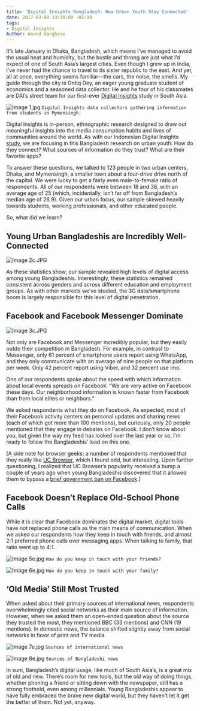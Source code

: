 ```yaml
---
title: 'Digital Insights Bangladesh: How Urban Youth Stay Connected'
date: 2017-03-08 13:10:00 -05:00
tags:
- Digital Insights
Author: Anand Varghese
---
```


It’s late January in Dhaka, Bangladesh, which means I’ve managed to avoid the usual heat and humidity, but the bustle and throng are just what I’d expect of one of South Asia’s largest cities. Even though I grew up in India, I’ve never had the chance to travel to its sister republic to the east. And yet, all at once, everything seems familiar—the cars, the noise, the smells. My guide through the city is Ontiq Dey, an eager young graduate student of economics and a seasoned data collector. He and he four of his classmates are DAI’s street team for our first-ever [Digital Insights](https://dai-global-digital.com/tags/?tag=digital-insights) study in South Asia.

![Image 1.jpg](/uploads/Image%201.jpg)
`Digital Insights data collectors gathering information from students in Mymensingh.`

<!--more-->

Digital Insights is in-person, ethnographic research designed to draw out meaningful insights into the media consumption habits and lives of communities around the world. As with our Indonesian Digital Insights [study](https://dai-global-digital.com/indonesia-digital-insights.html), we are focusing in this Bangladesh research on urban youth: How do they connect? What sources of information do they trust? What are their favorite apps?

To answer these questions, we talked to 123 people in two urban centers, Dhaka, and Mymensingh, a smaller town about a four-drive drive north of the capital. We were lucky to get a fairly even male-to-female ratio of respondents. All of our respondents were between 18 and 38, with an average age of 25 (which, incidentally, isn’t far off from Bangladesh’s median age of 26.9). Given our urban focus, our sample skewed heavily towards students, working professionals, and other educated people.

So, what did we learn?

## Young Urban Bangladeshis are Incredibly Well-Connected

![Image 2c.JPG](/uploads/Image%202c.JPG)

As these statistics show, our sample revealed high levels of digital access among young Bangladeshis. Interestingly, these statistics remained consistent across genders and across different education and employment groups. As with other markets we’ve studied, the 3G data/smartphone boom is largely responsible for this level of digital penetration.

## Facebook and Facebook Messenger Dominate

![Image 3c.JPG](/uploads/Image%203c.JPG)

Not only are Facebook and Messenger incredibly popular, but they easily outdo their competition in Bangladesh. For example, in contrast to Messenger, only 61 percent of smartphone users report using WhatsApp, and they only communicate with an average of nine people on that platform per week. Only 42 percent report using Viber, and 32 percent use imo.

One of our respondents spoke about the speed with which information about local events spreads on Facebook: “We are very active on Facebook these days. Our neighborhood information is known faster from Facebook than from local elites or neighbors.”

We asked respondents what they do on Facebook. As expected, most of their Facebook activity centers on personal updates and sharing news (each of which got more than 100 mentions), but curiously, only 20 people mentioned that they engage in debates on Facebook. I don’t know about you, but given the way my feed has looked over the last year or so, I’m ready to follow the Bangladeshis’ lead on this one.

\[A side note for browser geeks: a number of respondents mentioned that they really like [UC Browser](https://play.google.com/store/apps/details?id=com.UCMobile.intl&hl=en), which I found odd, but interesting. Upon further questioning, I realized that UC Browser’s popularity received a bump a couple of years ago when young Bangladeshis discovered that it allowed them to bypass a [brief government ban on Facebook](http://www.voanews.com/a/bangladesh-lifts-ban-facebook/3097865.html).\]

## Facebook Doesn’t Replace Old-School Phone Calls

While it is clear that Facebook dominates the digital market, digital tools have not replaced phone calls as the main means of communication. When we asked our respondents how they keep in touch with friends, and almost 2:1 preferred phone calls over messaging apps. When talking to family, that ratio went up to 4:1.

![Image 5e.jpg](/uploads/Image%205e.jpg)
`How do you keep in touch with your friends?`

![Image 6e.jpg](/uploads/Image%206e.jpg)
`How do you keep in touch with your family?`

## ‘Old Media’ Still Most Trusted

When asked about their primary sources of international news, respondents overwhelmingly cited social networks as their main source of information. However, when we asked them an open-ended question about the source they trusted the most, they mentioned BBC (33 mentions) and CNN (19 mentions). In domestic news, the balance shifted slightly away from social networks in favor of print and TV media.

![Image 7e.jpg](/uploads/Image%207e.jpg)
`Sources of international news`

![Image 8e.jpg](/uploads/Image%208e.jpg)
`Sources of Bangladeshi news`

In sum, Bangladesh’s digital usage, like much of South Asia’s, is a great mix of old and new. There’s room for new tools, but the old way of doing things, whether phoning a friend or sitting down with the newspaper, still has a strong foothold, even among millennials. Young Bangladeshis appear to have fully embraced the brave new digital world, but they haven’t let it get the better of them. Not yet, anyway.